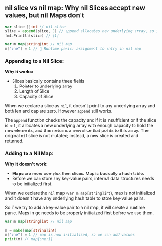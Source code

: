 ## nil slice vs nil map: Why nil Slices accept new values, but nil Maps don't

```go
var slice []int // nil slice
slice = append(slice, 1) // append allocates new underlying array, so it works
fmt.Println(slice) // [1]

var m map[string]int // nil map
m["one"] = 1 // 🚨 Runtime panic: assignment to entry in nil map
```

### Appending to a Nil Slice:

**Why it works:**

- Slices basically contains three fields
  1.  Pointer to underlying array
  2.  Length of Slice
  3.  Capacity of Slice

When we declare a slice as `nil`, it doesn't point to any underlying array and both len and cap are zero. However `append` still works.

The `append` function checks the capacity and if it is insufficient or if the slice is `nil`, it allocates a new underlying array with enough capacity to hold the new elements, and then returns a new slice that points to this array. The original `nil` slice is not mutated; instead, a new slice is created and returned.

### Adding to a Nil Map:

**Why it doesn't work:**

- **Maps** are more complex then slices. Map is basically a hash table.
- Before we can store any key-value pairs, internal data structures needs to be initialized first.

When we declare the `nil` map (`var m map[string]int`), map is not initialized and it doesn't have any underlying hash table to store key-value pairs.

So if we try to add a key-value pair to a nil map, it will create a runtime panic. Maps in go needs to be properly initialized first before we use them.

```go
var m map[string]int // nil map

m = make(map[string]int)
m["one"] = 1 // map is now initialized, so we can add values
print(m) // map[one:1]
```

